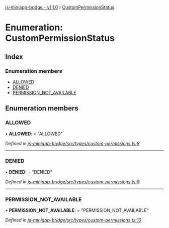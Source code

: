 [js-miniapp-bridge - v1.1.0](../README.md) › [CustomPermissionStatus](custompermissionstatus.md)

# Enumeration: CustomPermissionStatus

## Index

### Enumeration members

* [ALLOWED](custompermissionstatus.md#allowed)
* [DENIED](custompermissionstatus.md#denied)
* [PERMISSION_NOT_AVAILABLE](custompermissionstatus.md#permission_not_available)

## Enumeration members

###  ALLOWED

• **ALLOWED**: = "ALLOWED"

*Defined in [js-miniapp-bridge/src/types/custom-permissions.ts:8](https://github.com/rakutentech/js-miniapp/blob/b2a8f8e/js-miniapp-bridge/src/types/custom-permissions.ts#L8)*

___

###  DENIED

• **DENIED**: = "DENIED"

*Defined in [js-miniapp-bridge/src/types/custom-permissions.ts:9](https://github.com/rakutentech/js-miniapp/blob/b2a8f8e/js-miniapp-bridge/src/types/custom-permissions.ts#L9)*

___

###  PERMISSION_NOT_AVAILABLE

• **PERMISSION_NOT_AVAILABLE**: = "PERMISSION_NOT_AVAILABLE"

*Defined in [js-miniapp-bridge/src/types/custom-permissions.ts:10](https://github.com/rakutentech/js-miniapp/blob/b2a8f8e/js-miniapp-bridge/src/types/custom-permissions.ts#L10)*
